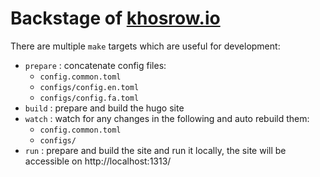 # Backstage of [khosrow.io](https://khosrow.io)

There are multiple `make` targets which are useful for development:

- `prepare` : concatenate config files:
  - `config.common.toml`
  - `configs/config.en.toml`
  - `configs/config.fa.toml`
- `build` : prepare and build the hugo site
- `watch` : watch for any changes in the following and auto rebuild them:
  - `config.common.toml`
  - `configs/`
- `run` : prepare and build the site and run it locally, the site will be accessible on http://localhost:1313/
